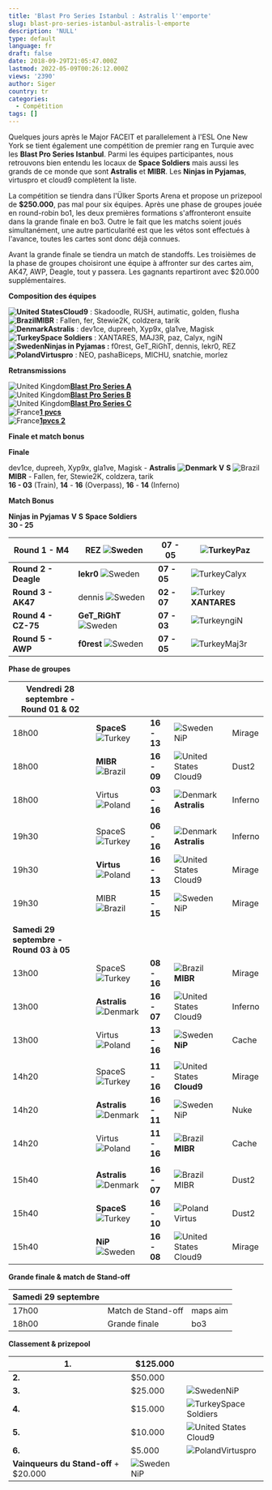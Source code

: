 ```yaml
---
title: 'Blast Pro Series Istanbul : Astralis l''emporte'
slug: blast-pro-series-istanbul-astralis-l-emporte
description: 'NULL'
type: default
language: fr
draft: false
date: 2018-09-29T21:05:47.000Z
lastmod: 2022-05-09T00:26:12.000Z
views: '2390'
author: Siger
country: tr
categories:
  - Compétition
tags: []
---
```

Quelques jours après le Major FACEIT et parallelement à l'ESL One New York se tient également une compétition de premier rang en Turquie avec les **Blast Pro Series Istanbul**. Parmi les équipes participantes, nous retrouvons bien entendu les locaux de **Space Soldiers** mais aussi les grands de ce monde que sont **Astralis** et **MIBR**. Les **Ninjas in Pyjamas**, virtuspro et cloud9 complètent la liste.  
  
La compétition se tiendra dans l'Ülker Sports Arena et propose un prizepool de **$250.000**, pas mal pour six équipes. Après une phase de groupes jouée en round-robin bo1, les deux premières formations s'affronteront ensuite dans la grande finale en bo3\. Outre le fait que les matchs soient joués simultanément, une autre particularité est que les vétos sont effectués à l'avance, toutes les cartes sont donc déjà connues.

Avant la grande finale se tiendra un match de standoffs. Les troisièmes de la phase de groupes choisiront une équipe à affronter sur des cartes aim, AK47, AWP, Deagle, tout y passera. Les gagnants repartiront avec $20.000 supplémentaires.

**Composition des équipes**

**![United States](/images/countries/us.svg)⁠Cloud9** : Skadoodle, RUSH, autimatic, golden, flusha  
**![Brazil](/images/countries/br.svg)⁠MIBR** : Fallen, fer, Stewie2K, coldzera, tarik  
**![Denmark](/images/countries/dk.svg)⁠Astralis** : dev1ce, dupreeh, Xyp9x, gla1ve, Magisk  
**![Turkey](/images/countries/tr.svg)⁠Space Soldiers** : XANTARES, MAJ3R, paz, Calyx, ngiN  
**![Sweden](/images/countries/se.svg)⁠⁠Ninjas in Pyjamas :** f0rest, GeT\_RiGhT, dennis, lekr0, REZ  
**![Poland](/images/countries/pl.svg)⁠Virtuspro** : NEO, pashaBiceps, MICHU, snatchie, morlez

**Retransmissions**

![United Kingdom](/images/countries/gb.svg)⁠[**Blast Pro Series A**](https://twitch.tv/blastproseries)  
![United Kingdom](/images/countries/gb.svg)⁠[**Blast Pro Series B**](https://twitch.tv/blastproseries%5Fb)  
![United Kingdom](/images/countries/gb.svg)⁠[**Blast Pro Series C**](https://twitch.tv/blastproseries%5Fc)  
![France](/images/countries/fr.svg)⁠[**1** **pvcs**](https://www.twitch.tv/1pvcs)   
![France](/images/countries/fr.svg)⁠[**1pvcs 2**](http://twitch.tv/1pvcs2)

**Finale et match bonus**

**Finale**

dev1ce, dupreeh, Xyp9x, gla1ve, Magisk - **Astralis ![Denmark](/images/countries/dk.svg)⁠** **V** **S** ![Brazil](/images/countries/br.svg)⁠ **MIBR** \-⁠ Fallen, fer, Stewie2K, coldzera, tarik  
**16 \- 03** (Train), **14** \- **16** (Overpass), **16** \- **14** (Inferno)  
  
**Match Bonus**

**Ninjas in Pyjamas** **V** **S** **Space Soldiers**  
**30 \- 25**

| **Round 1 - M4**     | **REZ** ![Sweden](/images/countries/se.svg)⁠⁠      | **07** **\-** **05** | ![Turkey](/images/countries/tr.svg)⁠Paz          |
| -------------------- | -------------------------------------------------- | -------------------- | ------------------------------------------------ |
| **Round 2 - Deagle** | **lekr0** ![Sweden](/images/countries/se.svg)⁠     | **07** **\-** **05** | ![Turkey](/images/countries/tr.svg)⁠Calyx        |
| **Round 3 - AK47**   | dennis ![Sweden](/images/countries/se.svg)⁠        | **02** **\- 07**     | ![Turkey](/images/countries/tr.svg)**⁠XANTARES** |
| **Round 4 - CZ-75**  | **GeT\_RiGhT** ![Sweden](/images/countries/se.svg) | **07** **\-** **03** | ![Turkey](/images/countries/tr.svg)⁠ngiN         |
| **Round 5 - AWP**    | **f0rest** ![Sweden](/images/countries/se.svg)⁠    | **07** **\-** **05** | ![Turkey](/images/countries/tr.svg)⁠Maj3r        |
  
  
**Phase de groupes**

| **Vendredi 28 septembre - Round 01 & 02** |                                                    |              |                                                        |         |
| ----------------------------------------- | -------------------------------------------------- | ------------ | ------------------------------------------------------ | ------- |
| 18h00                                     | **SpaceS** ![Turkey](/images/countries/tr.svg)⁠    | **16 \- 13** | ![Sweden](/images/countries/se.svg)⁠ NiP               | Mirage  |
| 18h00                                     | **MIBR** ![Brazil](/images/countries/br.svg)⁠      | **16 \- 09** | ![United States](/images/countries/us.svg)⁠ Cloud9     | Dust2   |
| 18h00                                     | Virtus ![Poland](/images/countries/pl.svg)⁠        | **03 \- 16** | ![Denmark](/images/countries/dk.svg)⁠ **Astralis**     | Inferno |
| |                                         |                                                    |              |                                                        |         |
| 19h30                                     | SpaceS ![Turkey](/images/countries/tr.svg)⁠        | **06 \- 16** | ![Denmark](/images/countries/dk.svg)⁠ **Astralis**     | Inferno |
| 19h30                                     | **Virtus** ![Poland](/images/countries/pl.svg)     | **16 \- 13** | ![United States](/images/countries/us.svg)⁠ Cloud9     | Mirage  |
| 19h30                                     | MIBR ![Brazil](/images/countries/br.svg)           | **15 - 15**  | ![Sweden](/images/countries/se.svg)⁠ NiP               | Mirage  |
| |                                         |                                                    |              |                                                        |         |
| **Samedi 29 septembre - Round 03 à 05**   |                                                    |              |                                                        |         |
| 13h00                                     | SpaceS ![Turkey](/images/countries/tr.svg)         | **08 \- 16** | ![Brazil](/images/countries/br.svg)⁠ **MIBR**          | Mirage  |
| 13h00                                     | **Astralis** ![Denmark](/images/countries/dk.svg)  | **16 \- 07** | ![United States](/images/countries/us.svg)⁠ Cloud9     | Inferno |
| 13h00                                     | Virtus ![Poland](/images/countries/pl.svg)         | **13 \- 16** | ![Sweden](/images/countries/se.svg)⁠ **NiP**           | Cache   |
| |                                         |                                                    |              |                                                        |         |
| 14h20                                     | SpaceS ![Turkey](/images/countries/tr.svg)         | **11 \- 16** | ![United States](/images/countries/us.svg)⁠ **Cloud9** | Mirage  |
| 14h20                                     | **Astralis** ![Denmark](/images/countries/dk.svg)  | **16 \- 11** | ![Sweden](/images/countries/se.svg)⁠ NiP               | Nuke    |
| 14h20                                     | Virtus ![Poland](/images/countries/pl.svg)         | **11 \- 16** | ![Brazil](/images/countries/br.svg)⁠ **MIBR**          | Cache   |
| |                                         |                                                    |              |                                                        |         |
| 15h40                                     | **Astralis** ![Denmark](/images/countries/dk.svg)⁠ | **16 \- 07** | ![Brazil](/images/countries/br.svg)⁠ MIBR              | Dust2   |
| 15h40                                     | **SpaceS** ![Turkey](/images/countries/tr.svg)     | **16 \- 10** | ![Poland](/images/countries/pl.svg)⁠ Virtus            | Dust2   |
| 15h40                                     | **NiP** ![Sweden](/images/countries/se.svg)⁠       | **16 \- 08** | ![United States](/images/countries/us.svg)⁠ Cloud9     | Mirage  |

  
**Grande finale & match de Stand-off**

| **Samedi 29 septembre** |                    |          |
| ----------------------- | ------------------ | -------- |
| 17h00                   | Match de Stand-off | maps aim |
| 18h00                   | Grande finale      | bo3      |

  
**Classement & prizepool**

| **1.**                                 | $125.000                                |                                                    |
| -------------------------------------- | --------------------------------------- | -------------------------------------------------- |
| **2.**                                 | $50.000                                 |                                                    |
| **3.**                                 | $25.000                                 | ![Sweden](/images/countries/se.svg)⁠NiP            |
| **4.**                                 | $15.000                                 | ![Turkey](/images/countries/tr.svg)⁠Space Soldiers |
| **5.**                                 | $10.000                                 | ![United States](/images/countries/us.svg)⁠Cloud9  |
| **6.**                                 | $5.000                                  | ![Poland](/images/countries/pl.svg)⁠Virtuspro      |
| **Vainqueurs du Stand-off** \+ $20.000 | ![Sweden](/images/countries/se.svg)⁠NiP |                                                    |

  
